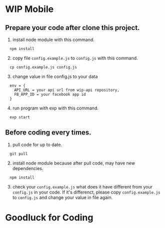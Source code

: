 # WIP Mobile
## Prepare your code after clone this project.
1. install node module with this command.
```
  npm install
```
2. copy file ```config.example.js``` to ```config.js``` with this command.
```
  cp config.example.js config.js
```
3. change value in file config.js to your data
```
  env = {
    API_URL = your api url from wip-api repository,
    FB_APP_ID = your facebook app id
  }
```
4. run program with exp with this command.
```
  exp start
```

## Before coding every times.
1. pull code for up to date.
```
  git pull
```
2. install node module because after pull code, may have new dependencies.
```
  npm install
```
3. check your ```config.example.js``` what does it have different from your ```config.js``` in your code. If it's differenct, please copy ```config.example.js``` to ```config.js``` and change your value in file again.

# Goodluck for Coding